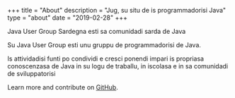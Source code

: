 +++
title = "About"
description = "Jug, su situ de is programmadorisi Java"
type = "about"
date = "2019-02-28"
+++

Java User Group Sardegna esti sa comunidadi sarda de Java

Su Java User Group esti unu gruppu de programmadorisi de Java.

Is attividadisi funti po condividi e cresci ponendi impari is propriasa conoscenzasa de Java in su logu de traballu, in iscolasa e in sa comunidadi de sviluppatorisi

Learn more and contribute on [GitHub](https://github.com/jugsardegna).
